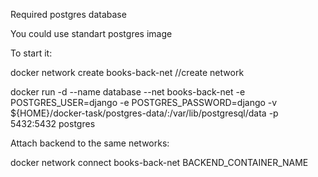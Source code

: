 Required postgres database

You could use standart postgres image

To start it:

docker network create books-back-net //create network

docker run -d --name database --net books-back-net -e POSTGRES_USER=django -e POSTGRES_PASSWORD=django -v ${HOME}/docker-task/postgres-data/:/var/lib/postgresql/data -p 5432:5432 postgres

Attach backend to the same networks:

docker network connect books-back-net BACKEND_CONTAINER_NAME
